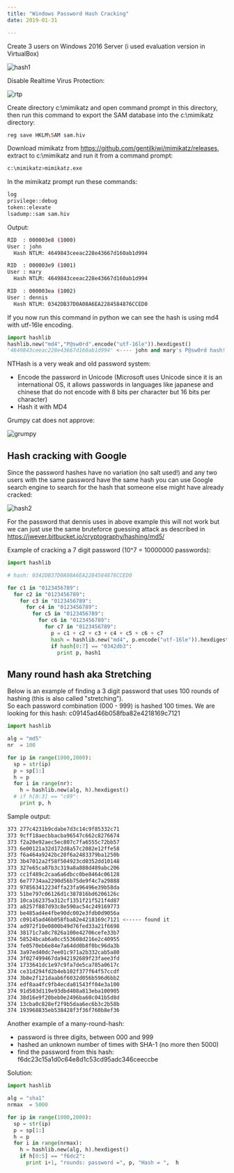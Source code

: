 ```yaml
---
title: "Windows Password Hash Cracking"
date: 2019-01-31

---
```


Create 3 users on Windows 2016 Server (i used evaluation version in VirtualBox)

![hash1](hash1.png)

Disable Realtime Virus Protection:

![rtp](rtp.png)

Create directory c:\mimikatz and open command prompt in this directory, then run this command to export the SAM database into the c:\mimikatz directory:

```sh
reg save HKLM\SAM sam.hiv
```

Download mimikatz from https://github.com/gentilkiwi/mimikatz/releases, extract to c:\mimikatz and run it from a command prompt:  

```sh
c:\mimikatz>mimikatz.exe
```

In the mimikatz prompt run these commands:  

```sh
log
privilege::debug
token::elevate
lsadump::sam sam.hiv
```

Output:  

```sh
RID  : 000003e8 (1000)
User : john
  Hash NTLM: 4649843ceeac228e43667d160ab1d994

RID  : 000003e9 (1001)
User : mary
  Hash NTLM: 4649843ceeac228e43667d160ab1d994

RID  : 000003ea (1002)
User : dennis
  Hash NTLM: 0342DB37D0A08A6EA2284584876CCED0
```

If you now run this command in python we can see the hash is using md4 with utf-16le encoding.  

```python
import hashlib
hashlib.new("md4","P@sw0rd".encode("utf-16le")).hexdigest()
'4649843ceeac228e43667d160ab1d994' <---- john and mary's P@sw0rd hash!
```

NTHash is a very weak and old password system:

* Encode the password in Unicode (Microsoft uses Unicode since it is an international OS, it allows passwords in languages like japanese and chinese that do not encode with 8 bits per character but 16 bits per character)
* Hash it with MD4

Grumpy cat does not approve:

![grumpy](grumpy.jpg)

## Hash cracking with Google

Since the password hashes have no variation (no salt used!) and any two users with the same password have the same hash you can use Google search engine to search for the hash that someone else might have already cracked:  

![hash2](hash2.png)

For the password that dennis uses in above example this will not work but we can just use the same bruteforce guessing attack as described in https://jwever.bitbucket.io/cryptography/hashing/md5/

Example of cracking a 7 digit password (10^7 = 10000000 passwords):

```python
import hashlib

# hash: 0342DB37D0A08A6EA2284584876CCED0

for c1 in "0123456789":
  for c2 in "0123456789":
    for c3 in "0123456789":
      for c4 in "0123456789":
        for c5 in "0123456789":
          for c6 in "0123456789":
            for c7 in "0123456789":
              p = c1 + c2 + c3 + c4 + c5 + c6 + c7
              hash = hashlib.new("md4", p.encode("utf-16le")).hexdigest()
              if hash[0:7] == "0342db3":
                print p, hash1
```

## Many round hash aka Stretching

Below is an example of finding a 3 digit password that uses 100 rounds of hashing (this is also called "stretching").  
So each password combination (000 - 999) is hashed 100 times. We are looking for this hash: c09145ad46b058fba82e4218169c7121

```python
import hashlib

alg = "md5"
nr  = 100

for ip in range(1000,2000):
  sp = str(ip)
  p = sp[1:]
  h = p
  for i in range(nr):
    h = hashlib.new(alg, h).hexdigest()
  # if h[0:3] == "c09":
    print p, h
```

Sample output:

```sh
373 277c4231b9cdabe7d3c14c9f85332c71
373 9cff18aecbbacba96547c662c8276674
373 f2a20e92aec5ec807c7fa6555c72bb57
373 6e00121a32d172d8a57c2082e12ffe58
373 f6a464a9242bc20f6a2483379ba1250b
373 3b47012a2f58f504923cd0352dd10148
373 327e65ca87b3c319a8a888d489abc206
373 cc1f489c2caa6a6dbcc0be8464c06128
373 6e77734aa2290d56b75de9f4c7a29888
373 978563412234ffa23fa96496e39b58da
373 51be797c06126d1c387816bd6206126c
373 10ca162375a312cf1351f21f521f4d87
373 a8257f887d93c8e590ac54c249169773
373 be485ad4e4fbe90dc002e3fdb0d9056a
373 c09145ad46b058fba82e4218169c7121 <----- found it
374 ad972f10e0800b49d76fed33a21f6698
374 38171c7a8c7826a100e42706cefe33b7
374 58524bcab6a0cc553608d216e2c40955
374 fe0570eb6e84e7a64dd0b8f0bc96da3b
374 3a97ed40dc7ee01c971a2b332cab5a80
374 3f027499467da942192689f23faee3fd
374 1733641dc1e97c9fa7de5ca785a0617c
374 ce31d294fd2b4eb102f377f64f57ccdf
374 3b8e2f121daab6f6032d056b596d6bb2
374 edf8aa4fc9fb4ecda01543ff04e3a100
374 91d503d119e93dbd408a813eba100905
374 38d16e9f20beb0e2496ba60c041b5d8d
374 13cba0c828ef2f9b5daa6ec6b3c2b58b
374 193968835eb538428f3f36f760b8ef36
```

Another example of a many-round-hash:  

* password is three digits, between 000 and 999
* hashed an unknown number of times with SHA-1 (no more then 5000)
* find the password from this hash: f6dc23c15a1d0c64e8d1c53cd95adc346ceeccbe

Solution:  

```python
import hashlib

alg = "sha1"
nrmax  = 5000

for ip in range(1000,2000):
  sp = str(ip)
  p = sp[1:]
  h = p
  for i in range(nrmax):
    h = hashlib.new(alg, h).hexdigest()
    if h[0:5] == "f6dc2":
      print i+1, "rounds: password =", p, "Hash = ",  h
```
